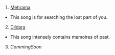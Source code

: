 1. [Mehrama](https://www.youtube.com/watch?v=MdR5bWpU4sA)
- This song is for searching the lost part of you.

2. [Dildara](https://www.youtube.com/watch?v=gQ5qVtoLMk4)
- This song intensely contains memoires of past.

3.  _CommingSoon_
